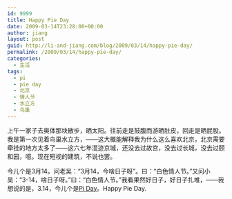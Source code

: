 ```yaml
---
id: 9999
title: Happy Pie Day
date: 2009-03-14T23:28:00+00:00
author: jiang
layout: post
guid: http://li-and-jiang.com/blog/2009/03/14/happy-pie-day/
permalink: /2009/03/14/happy-pie-day/
categories:
  - 生活
tags:
  - pi
  - pie day
  - 北京
  - 情人节
  - 水立方
  - 鸟巢
---
```

上午一家子去奥体那块散步，晒太阳。往前走是鼓腹而游晒肚皮，回走是晒屁股。我是第一次见着鸟巢水立方，——这大概能解释我为什么这么喜欢北京，北京需要牵挂的地方太多了——这六七年混迹京城，还没去过故宫，没去过长城，没去过颐和园，噫。现在短视的建筑，不说也罢。

今儿个是3月14。问老吴：“3月14，今啥日子呀”。曰：“白色情人节。”又问小吴：“3-14，啥日子呀。”曰：“白色情人节。”我看果然好日子，好日子扎堆，——我想说的是，3.14，今儿个是[Pi Day](http://en.wikipedia.org/wiki/Pi_Day)。Happy Pie Day.